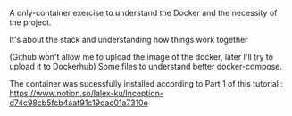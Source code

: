 A only-container exercise to understand the Docker and the necessity of the project.

It's about the stack and understanding how things work together

(Github won't allow me to upload the image of the docker, later I'll try to upload it to Dockerhub)
Some files to understand better docker-compose.

The container was sucessfully installed according to Part 1 of this tutorial : https://www.notion.so/lalex-ku/Inception-d74c98cb5fcb4aaf91c19dac01a7310e